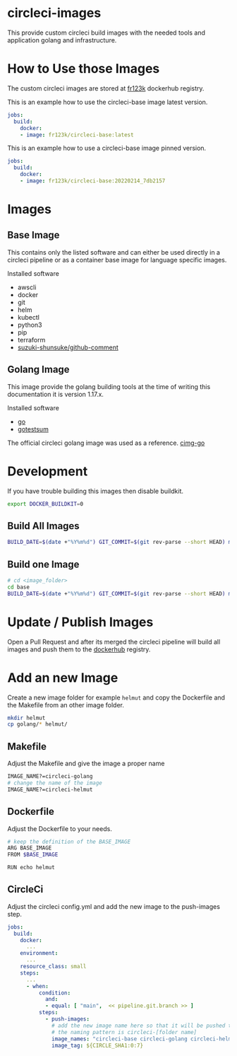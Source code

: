 # circleci-images

This provide custom circleci build images with the needed tools and application golang and infrastructure.

# How to Use those Images

The custom circleci images are stored at [fr123k](https://hub.docker.com/u/fr123k) dockerhub registry.

This is an example how to use the circleci-base image latest version.
```yml
jobs:
  build:
    docker:
    - image: fr123k/circleci-base:latest
```

This is an example how to use a circleci-base image pinned version.
```yml
jobs:
  build:
    docker:
    - image: fr123k/circleci-base:20220214_7db2157
```

# Images

## Base Image

This contains only the listed software and can either be used directly in a circleci pipeline or as a container base image for language specific images.

Installed software
* awscli
* docker
* git
* helm
* kubectl
* python3
* pip
* terraform
* [suzuki-shunsuke/github-comment](https://github.com/suzuki-shunsuke/github-comment)

## Golang Image

This image provide the golang building tools at the time of writing this documentation it is version 1.17.x.

Installed software
* [go](https://golang.org) 
* [gotestsum](https://github.com/gotestyourself/gotestsum)

The official circleci golang image was used as a reference. [cimg-go](https://github.com/CircleCI-Public/cimg-go/)

# Development

If you have trouble building this images then disable buildkit.
```bash
export DOCKER_BUILDKIT=0
```

## Build All Images
```bash
BUILD_DATE=$(date +"%Y%m%d") GIT_COMMIT=$(git rev-parse --short HEAD) make build-all
```

## Build one Image
```bash
# cd <image_folder>
cd base
BUILD_DATE=$(date +"%Y%m%d") GIT_COMMIT=$(git rev-parse --short HEAD) make build
```


# Update / Publish Images

Open a Pull Request and after its merged the circleci pipeline will build all images and push them to the [dockerhub](https://hub.docker.com/u/fr123k) registry.

# Add an new Image

Create a new image folder for example `helmut` and copy the Dockerfile and the Makefile from an other image folder.

```bash
mkdir helmut
cp golang/* helmut/
```

## Makefile
Adjust the Makefile and give the image a proper name
```bash
IMAGE_NAME?=circleci-golang
# change the name of the image
IMAGE_NAME?=circleci-helmut
```

## Dockerfile
Adjust the Dockerfile to your needs.
```bash
# keep the definition of the BASE_IMAGE
ARG BASE_IMAGE
FROM $BASE_IMAGE

RUN echo helmut
```

## CircleCi
Adjust the circleci config.yml and add the new image to the push-images step.
```yaml
jobs:
  build:
    docker:
      ...
    environment:
      ...
    resource_class: small
    steps:
      ...
      - when:
          condition:
            and:
            - equal: [ "main",  << pipeline.git.branch >> ]
          steps:
            - push-images:
              # add the new image name here so that it will be pushed to the AWS ecr
              # the naming pattern is circleci-[folder name]
              image_names: "circleci-base circleci-golang circleci-helmut"
              image_tag: ${CIRCLE_SHA1:0:7}
```
